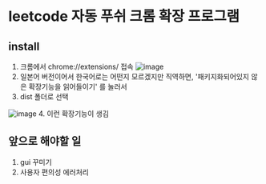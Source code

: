 # leetcode 자동 푸쉬 크롬 확장 프로그램

## install
1. 크롬에서 chrome://extensions/ 접속
![image](https://github.com/LeastKIds/chrome_extension_coding_test/assets/52005780/4ca5ef90-7bc2-4f65-ae57-64f809798eff)
2. 일본어 버전이어서 한국어로는 어떤지 모르겠지만 직역하면, '패키지화되어있지 않은 확장기능을 읽어들이기' 를 눌러서
3. dist 폴더로 선택

   
![image](https://github.com/LeastKIds/chrome_extension_coding_test/assets/52005780/80fa5710-4dd4-4800-84cc-7e0d1932068e)
4. 이런 확장기능이 생김

## 앞으로 해야할 일
1. gui 꾸미기
2. 사용자 편의성 에러처리
